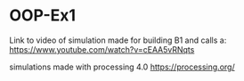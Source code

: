 # OOP-Ex1

Link to video of simulation made for building B1 and calls a:
https://www.youtube.com/watch?v=cEAA5vRNqts


simulations made with processing 4.0
https://processing.org/
